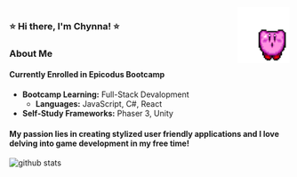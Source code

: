 <img align="right" style="height:100px" style="width:100px" alt="gif kirby" src="img/kirbyGif.gif"/>

### ⭐️ Hi there, I'm Chynna! ⭐️


### About Me
#### **Currently Enrolled in Epicodus Bootcamp**
- **Bootcamp Learning:** Full-Stack Devalopment
  - **Languages:** JavaScript, C#, React
- **Self-Study Frameworks:** Phaser 3, Unity

#### My passion lies in creating stylized user friendly applications and I love delving into game development in my free time!

![github stats](https://github-readme-stats.vercel.app/api?username=chynnalew&show_icons=true_color=fff&icon_color=79ff97&text_color=9f9f9f&bg_color=151515)
